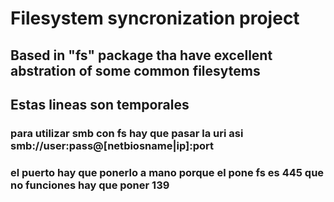 # Filesystem syncronization project
## Based in "fs" package tha have excellent abstration of some common filesytems


## Estas lineas son temporales
### para utilizar smb con fs hay que pasar la uri asi smb://user:pass@[netbiosname|ip]:port
### el puerto hay que ponerlo a mano porque el pone fs es 445 que no funciones hay que poner 139